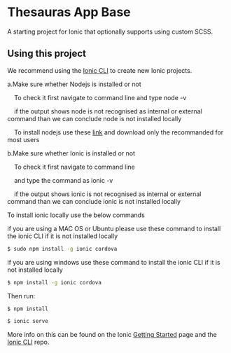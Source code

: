 Thesauras App Base
==============

A starting project for Ionic that optionally supports using custom SCSS.

## Using this project

We recommend using the [Ionic CLI](https://github.com/ionic-team/ionic-cli) to create new Ionic projects.<br/>

a.Make sure whether Nodejs is installed or not <br/>

&nbsp;&nbsp;&nbsp;&nbsp;To check it first navigate to command line and type node -v <br/>

&nbsp;&nbsp;&nbsp;&nbsp;if the output shows node is not recognised as internal or external command than we can conclude node is not installed locally<br/>

&nbsp;&nbsp;&nbsp;&nbsp;To install nodejs use these [link](https://nodejs.org/en/) and download only the recommanded for most users

b.Make sure whether Ionic is installed or not <br/>

&nbsp;&nbsp;&nbsp;&nbsp;To check it first navigate to command line <br/>

&nbsp;&nbsp;&nbsp;&nbsp;and type the command as ionic -v <br/>

&nbsp;&nbsp;&nbsp;&nbsp;if the output shows ionic is not recognised as internal or external command than we can conclude ionic   is not installed locally<br/>

To install ionic locally use the below commands

if you are using a MAC OS or Ubuntu please use these command to install the ionic CLI if it is not installed locally

```bash
$ sudo npm install -g ionic cordova
```
if you are using windows use these command to install the ionic CLI if it is not installed locally<br/>
```bash
$ npm install -g ionic cordova
```
Then run:

```bash
$ npm install
```
```bash
$ ionic serve
```
More info on this can be found on the Ionic [Getting Started](https://ionicframework.com/getting-started) page and the [Ionic CLI](https://github.com/ionic-team/ionic-cli) repo.
